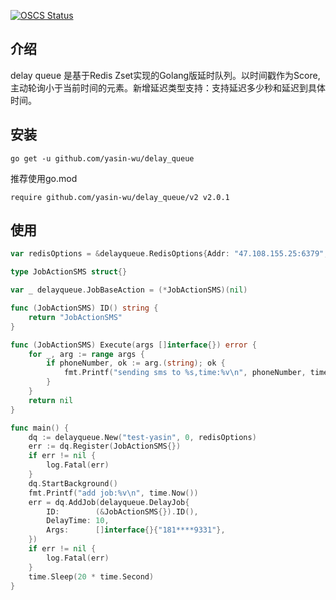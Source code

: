 [![OSCS Status](https://www.oscs1024.com/platform/badge/yasin-wu/delay_queue.svg?size=small)](https://www.murphysec.com/dr/kFJ0vHLhJQTz8wiubq)
## 介绍

delay queue 是基于Redis Zset实现的Golang版延时队列。以时间戳作为Score, 主动轮询小于当前时间的元素。新增延迟类型支持：支持延迟多少秒和延迟到具体时间。

## 安装

```
go get -u github.com/yasin-wu/delay_queue
```

推荐使用go.mod

```
require github.com/yasin-wu/delay_queue/v2 v2.0.1
```

## 使用

```go
var redisOptions = &delayqueue.RedisOptions{Addr: "47.108.155.25:6379", Password: "yasinwu"}

type JobActionSMS struct{}

var _ delayqueue.JobBaseAction = (*JobActionSMS)(nil)

func (JobActionSMS) ID() string {
    return "JobActionSMS"
}

func (JobActionSMS) Execute(args []interface{}) error {
    for _, arg := range args {
        if phoneNumber, ok := arg.(string); ok {
            fmt.Printf("sending sms to %s,time:%v\n", phoneNumber, time.Now())
        }
    }
    return nil
}

func main() {
    dq := delayqueue.New("test-yasin", 0, redisOptions)
    err := dq.Register(JobActionSMS{})
    if err != nil {
        log.Fatal(err)
    }
    dq.StartBackground()
    fmt.Printf("add job:%v\n", time.Now())
    err = dq.AddJob(delayqueue.DelayJob{
        ID:        (&JobActionSMS{}).ID(),
        DelayTime: 10,
        Args:      []interface{}{"181****9331"},
    })
    if err != nil {
        log.Fatal(err)
    }
    time.Sleep(20 * time.Second)
}

```
